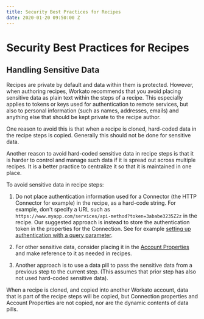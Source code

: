 ```yaml
---
title: Security Best Practices for Recipes
date: 2020-01-20 09:50:00 Z
---
```


# Security Best Practices for Recipes

## Handling Sensitive Data

Recipes are private by default and data
within them is protected. However, when authoring recipes, Workato
recommends that you avoid placing sensitive data as plain text within
the steps of a recipe. This especially applies to tokens or keys used
for authentication to remote services, but also to personal
information (such as names, addresses, emails) and anything else that
should be kept private to the recipe author.

One reason to avoid this is that when a recipe is cloned, hard-coded
data in the recipe steps is copied. Generally this should not be done
for sensitive data.

Another reason to avoid hard-coded sensitive data in recipe steps is
that it is harder to control and manage such data if it is spread out
across multiple recipes. It is a better practice to centralize it so
that it is maintained in one place.

To avoid sensitive data in recipe steps:

1. Do not place authentication information used for a Connector (the HTTP Connector for example) in the recipe, as a hard-code string. For example, don't specify a URL such as `https://www.myapp.com/services/api-method?token=3ababe3235Z2z` in the recipe. Our suggested approach is instead to store the authentication token in the properties for the Connection. See for example [setting up authentication with a query parameter](/developing-connectors/http/connection-setup.html#authentication-type-query-params).

2. For other sensitive data, consider placing it in the [Account Properties](https://docs.workato.com/features/account-properties.html) and make reference to it as needed in recipes.

3. Another approach is to use a data pill to pass the sensitive data from a previous step to the current step. (This assumes that prior step has also not used hard-coded sensitive data).

When a recipe is cloned, and copied into another Workato account, data that is part of the recipe steps will be copied, but Connection properties and Account Properties are not copied, nor are the dynamic contents of data pills. 

